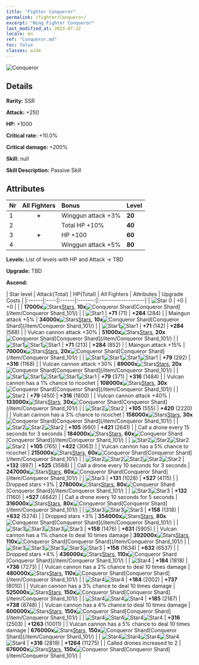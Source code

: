 ```yaml
---
title: "Fighter Conqueror"
permalink: /fighter/Conqueror/
excerpt: "Wing Fighter Conqueror"
last_modified_at: 2023-07-22
locale: en
ref: "Conqueror.md"
toc: false
classes: wide
---
```



 ![Conqueror](/images/ship/fj_img101.png)

## Details

 **Rarity:** SSR 

 **Attack:** +250

 **HP:** +1000

 **Critical rate:** +10.0%

 **Critical damage:** +200%

 **Skill:** null

 **Skill Description:**  Passive Skill

## Attributes

  |  Nr | All Fighters | Bonus | Level |
  |:----|:-------------:|:--------------------|:--------|
  | 1  | **+**  | Winggun attack +3%  | **20** |
  | 2  |   | Total HP +10%  | **40** |
  | 3  | **+**  | HP +100  | **60** |
  | 4  |   | Winggun attack +5%  | **80** |


 **Levels:**  List of levels with HP and Attack -> TBD

 **Upgrade:**  TBD

 **Ascend:**  

  |  Star level | Attack(Total) | HP(Total) | All Fighters | Attributes | Upgrade Costs |
  |:------|:----:|:------|:-------:|:-------------------|
  | ![Star 0](/images/s0.png)  | +0  | +0  |  |    | **17000x**![Stars](/images/item/Stars_p.png)[Stars](/item/Stars_2/), **10x**![Conqueror Shard](/images/item/Conqueror_Shard_p.png)[Conqueror Shard](/item/Conqueror Shard_101/) |
  | ![Star1](/images/s1.png)  | **+71** (71)  | **+284** (284)  |   | Maingun attack +5%  | **34000x**![Stars](/images/item/Stars_p.png)[Stars](/item/Stars_2/), **10x**![Conqueror Shard](/images/item/Conqueror_Shard_p.png)[Conqueror Shard](/item/Conqueror Shard_101/) |
  | ![Star1](/images/s1.png)![Star1](/images/s1.png)  | **+71** (142)  | **+284** (568)  |   | Vulcan cannon attack +30%  | **51000x**![Stars](/images/item/Stars_p.png)[Stars](/item/Stars_2/), **20x**![Conqueror Shard](/images/item/Conqueror_Shard_p.png)[Conqueror Shard](/item/Conqueror Shard_101/) |
  | ![Star1](/images/s1.png)![Star1](/images/s1.png)![Star1](/images/s1.png)  | **+71** (213)  | **+284** (852)  |   | Maingun attack +15%  | **70000x**![Stars](/images/item/Stars_p.png)[Stars](/item/Stars_2/), **20x**![Conqueror Shard](/images/item/Conqueror_Shard_p.png)[Conqueror Shard](/item/Conqueror Shard_101/) |
  | ![Star1](/images/s1.png)![Star1](/images/s1.png)![Star1](/images/s1.png)![Star1](/images/s1.png)  | **+79** (292)  | **+316** (1168)  |   | Vulcan cannon attack +30%  | **89000x**![Stars](/images/item/Stars_p.png)[Stars](/item/Stars_2/), **20x**![Conqueror Shard](/images/item/Conqueror_Shard_p.png)[Conqueror Shard](/item/Conqueror Shard_101/) |
  | ![Star1](/images/s1.png)![Star1](/images/s1.png)![Star1](/images/s1.png)![Star1](/images/s1.png)![Star1](/images/s1.png)  | **+79** (371)  | **+316** (1484)  |   | Vulcan cannon has a 1% chance to ricochet  | **108000x**![Stars](/images/item/Stars_p.png)[Stars](/item/Stars_2/), **30x**![Conqueror Shard](/images/item/Conqueror_Shard_p.png)[Conqueror Shard](/item/Conqueror Shard_101/) |
  | ![Star2](/images/s2.png)  | **+79** (450)  | **+316** (1800)  |   | Vulcan cannon attack +40%  | **133000x**![Stars](/images/item/Stars_p.png)[Stars](/item/Stars_2/), **30x**![Conqueror Shard](/images/item/Conqueror_Shard_p.png)[Conqueror Shard](/item/Conqueror Shard_101/) |
  | ![Star2](/images/s2.png)![Star2](/images/s2.png)  | **+105** (555)  | **+420** (2220)  |   | Vulcan cannon has a 3% chance to ricochet  | **158000x**![Stars](/images/item/Stars_p.png)[Stars](/item/Stars_2/), **30x**![Conqueror Shard](/images/item/Conqueror_Shard_p.png)[Conqueror Shard](/item/Conqueror Shard_101/) |
  | ![Star2](/images/s2.png)![Star2](/images/s2.png)![Star2](/images/s2.png)  | **+105** (660)  | **+421** (2641)  |   | Call a drone every 15 seconds for 3 seconds  | **184000x**![Stars](/images/item/Stars_p.png)[Stars](/item/Stars_2/), **60x**![Conqueror Shard](/images/item/Conqueror_Shard_p.png)[Conqueror Shard](/item/Conqueror Shard_101/) |
  | ![Star2](/images/s2.png)![Star2](/images/s2.png)![Star2](/images/s2.png)![Star2](/images/s2.png)  | **+105** (765)  | **+422** (3063)  |   | Vulcan cannon has a 5% chance to ricochet  | **215000x**![Stars](/images/item/Stars_p.png)[Stars](/item/Stars_2/), **60x**![Conqueror Shard](/images/item/Conqueror_Shard_p.png)[Conqueror Shard](/item/Conqueror Shard_101/) |
  | ![Star2](/images/s2.png)![Star2](/images/s2.png)![Star2](/images/s2.png)![Star2](/images/s2.png)![Star2](/images/s2.png)  | **+132** (897)  | **+525** (3588)  |   | Call a drone every 10 seconds for 3 seconds  | **247000x**![Stars](/images/item/Stars_p.png)[Stars](/item/Stars_2/), **60x**![Conqueror Shard](/images/item/Conqueror_Shard_p.png)[Conqueror Shard](/item/Conqueror Shard_101/) |
  | ![Star3](/images/s3.png)  | **+131** (1028)  | **+527** (4115)  |   | Dropped stars +3%  | **278000x**![Stars](/images/item/Stars_p.png)[Stars](/item/Stars_2/), **80x**![Conqueror Shard](/images/item/Conqueror_Shard_p.png)[Conqueror Shard](/item/Conqueror Shard_101/) |
  | ![Star3](/images/s3.png)![Star3](/images/s3.png)  | **+132** (1160)  | **+527** (4642)  |   | Call a drone every 10 seconds for 5 seconds  | **316000x**![Stars](/images/item/Stars_p.png)[Stars](/item/Stars_2/), **80x**![Conqueror Shard](/images/item/Conqueror_Shard_p.png)[Conqueror Shard](/item/Conqueror Shard_101/) |
  | ![Star3](/images/s3.png)![Star3](/images/s3.png)![Star3](/images/s3.png)  | **+158** (1318)  | **+632** (5274)  |   | Dropped stars +3%  | **354000x**![Stars](/images/item/Stars_p.png)[Stars](/item/Stars_2/), **80x**![Conqueror Shard](/images/item/Conqueror_Shard_p.png)[Conqueror Shard](/item/Conqueror Shard_101/) |
  | ![Star3](/images/s3.png)![Star3](/images/s3.png)![Star3](/images/s3.png)![Star3](/images/s3.png)  | **+158** (1476)  | **+631** (5905)  |   | Vulcan cannon has a 1% chance to deal 10 times damage   | **392000x**![Stars](/images/item/Stars_p.png)[Stars](/item/Stars_2/), **110x**![Conqueror Shard](/images/item/Conqueror_Shard_p.png)[Conqueror Shard](/item/Conqueror Shard_101/) |
  | ![Star3](/images/s3.png)![Star3](/images/s3.png)![Star3](/images/s3.png)![Star3](/images/s3.png)![Star3](/images/s3.png)  | **+158** (1634)  | **+632** (6537)  |   | Dropped stars +4%  | **436000x**![Stars](/images/item/Stars_p.png)[Stars](/item/Stars_2/), **110x**![Conqueror Shard](/images/item/Conqueror_Shard_p.png)[Conqueror Shard](/item/Conqueror Shard_101/) |
  | ![Star4](/images/s4.png)  | **+184** (1818)  | **+736** (7273)  |   | Vulcan cannon has a 2% chance to deal 10 times damage   | **480000x**![Stars](/images/item/Stars_p.png)[Stars](/item/Stars_2/), **110x**![Conqueror Shard](/images/item/Conqueror_Shard_p.png)[Conqueror Shard](/item/Conqueror Shard_101/) |
  | ![Star4](/images/s4.png)![Star4](/images/s4.png)  | **+184** (2002)  | **+737** (8010)  |   | Vulcan cannon has a 3% chance to deal 10 times damage   | **525000x**![Stars](/images/item/Stars_p.png)[Stars](/item/Stars_2/), **150x**![Conqueror Shard](/images/item/Conqueror_Shard_p.png)[Conqueror Shard](/item/Conqueror Shard_101/) |
  | ![Star4](/images/s4.png)![Star4](/images/s4.png)![Star4](/images/s4.png)  | **+185** (2187)  | **+738** (8748)  |   | Vulcan cannon has a 4% chance to deal 10 times damage   | **600000x**![Stars](/images/item/Stars_p.png)[Stars](/item/Stars_2/), **150x**![Conqueror Shard](/images/item/Conqueror_Shard_p.png)[Conqueror Shard](/item/Conqueror Shard_101/) |
  | ![Star4](/images/s4.png)![Star4](/images/s4.png)![Star4](/images/s4.png)![Star4](/images/s4.png)  | **+316** (2503)  | **+1263** (10011)  |   | Vulcan cannon has a 5% chance to deal 10 times damage   | **676000x**![Stars](/images/item/Stars_p.png)[Stars](/item/Stars_2/), **150x**![Conqueror Shard](/images/item/Conqueror_Shard_p.png)[Conqueror Shard](/item/Conqueror Shard_101/) |
  | ![Star4](/images/s4.png)![Star4](/images/s4.png)![Star4](/images/s4.png)![Star4](/images/s4.png)![Star4](/images/s4.png)  | **+316** (2819)  | **+1264** (11275)  |   | Called drones increased to 2  | **676000x**![Stars](/images/item/Stars_p.png)[Stars](/item/Stars_2/), **150x**![Conqueror Shard](/images/item/Conqueror_Shard_p.png)[Conqueror Shard](/item/Conqueror Shard_101/) |

